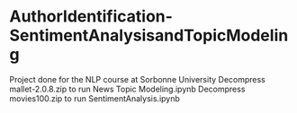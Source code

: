 # AuthorIdentification-SentimentAnalysisandTopicModeling
Project done for the NLP course at Sorbonne University
Decompress mallet-2.0.8.zip to run News Topic Modeling.ipynb
Decompress movies100.zip to run SentimentAnalysis.ipynb
